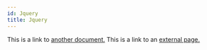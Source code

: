 ```yaml
---
id: Jquery
title: Jquery
---
```


This is a link to [another document.](doc3.md) This is a link to an [external page.](http://www.example.com/)
